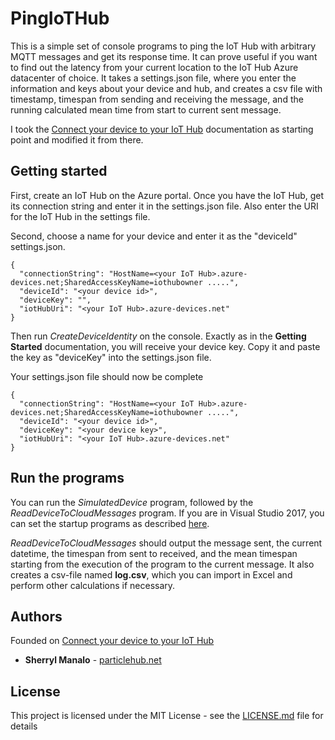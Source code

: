 # PingIoTHub

This is a simple set of console programs to ping the IoT Hub with arbitrary MQTT messages and get its response time. It can prove useful if you want to find out the latency from your current location to the IoT Hub Azure datacenter of choice. It takes a settings.json file, where you enter the information and keys about your device and hub, and creates a csv file with timestamp, timespan from sending and receiving the message, and the running calculated mean time from start to current sent message. 

I took the [Connect your device to your IoT Hub](https://docs.microsoft.com/en-us/azure/iot-hub/iot-hub-csharp-csharp-getstarted) documentation as starting point and modified it from there.

## Getting started

First, create an IoT Hub on the Azure portal. Once you have the IoT Hub, get its connection string and enter it in the settings.json file. Also enter the URI for the IoT Hub in the settings file. 

Second, choose a name for your device and enter it as the "deviceId" settings.json.

```
{
  "connectionString": "HostName=<your IoT Hub>.azure-devices.net;SharedAccessKeyName=iothubowner .....",
  "deviceId": "<your device id>",
  "deviceKey": "",
  "iotHubUri": "<your IoT Hub>.azure-devices.net"
}
```
Then run *CreateDeviceIdentity* on the console. Exactly as in the __Getting Started__ documentation, you will receive your device key. Copy it and paste the key as "deviceKey" into the settings.json file. 

Your settings.json file should now be complete
```
{
  "connectionString": "HostName=<your IoT Hub>.azure-devices.net;SharedAccessKeyName=iothubowner .....",
  "deviceId": "<your device id>",
  "deviceKey": "<your device key>",
  "iotHubUri": "<your IoT Hub>.azure-devices.net"
}
```

## Run the programs

You can run the *SimulatedDevice* program, followed by the *ReadDeviceToCloudMessages* program. If you are in Visual Studio 2017, you can set the startup programs as described [here](https://docs.microsoft.com/en-us/azure/iot-hub/iot-hub-csharp-csharp-getstarted#run-the-apps).

*ReadDeviceToCloudMessages* should output the message sent, the current datetime, the timespan from sent to received, and the mean timespan starting from the execution of the program to the current message. It also creates a csv-file named __log.csv__, which you can import in Excel and perform other calculations if necessary. 

## Authors

Founded on [Connect your device to your IoT Hub](https://docs.microsoft.com/en-us/azure/iot-hub/iot-hub-csharp-csharp-getstarted)

* **Sherryl Manalo** - [particlehub.net](http://www.particlehub.net)

## License

This project is licensed under the MIT License - see the [LICENSE.md](LICENSE.md) file for details
